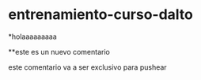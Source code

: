 # entrenamiento-curso-dalto

*holaaaaaaaaa

**este es un nuevo comentario


este comentario va a ser exclusivo para pushear